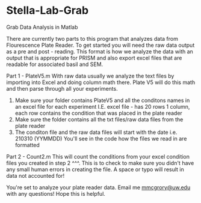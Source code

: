 # Stella-Lab-Grab
Grab Data Analysis in Matlab

There are currently two parts to this program that analyzes data from Flourescence Plate Reader.
To get started you will need the raw data output as a pre and post - reading. This format is 
how we analyze the data with an output that is appropriate for PRISM and also export excel files 
that are readable for associated basil and SEM.

Part 1 - PlateV5.m
With raw data usually we analyze the text files by importing into Excel and doing column math there.
Plate V5 will do this math and then parse through all your experiments. 
1. Make sure your folder contains PlateV5 and all the conditons names in an excel file for each experiment 
I.E. excel file - has 20 rows 1 column, each row contains the condition that was placed in the plate reader
2. Make sure the folder contains all the txt files/raw data files from the plate reader
3. The conditon file and the raw data files will start with the date i.e. 210310 (YYMMDD) You'll see in the code 
how the files we read in are formatted

Part 2 - Count2.m
This will count the conditions from your excel condition files you created in step 2 ^^^. This is to check to make sure
you didn't have any small human errors in creating the file. A space or typo will result in data not accounted for!

You're set to analyze your plate reader data. Email me mmcgrory@uw.edu with any questions! Hope this is helpful.
